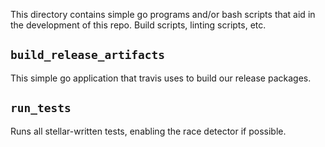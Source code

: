 This directory contains simple go programs and/or bash scripts that aid in the development of this repo.  Build scripts, linting scripts, etc.


## `build_release_artifacts`

This simple go application that travis uses to build our release packages.

## `run_tests` 

Runs all stellar-written tests, enabling the race detector if possible.